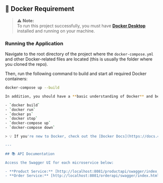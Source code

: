 ## 🐳 Docker Requirement

> ⚠️ **Note:**  
> To run this project successfully, you must have **[Docker Desktop](https://www.docker.com/products/docker-desktop/)** installed and running on your machine.

### Running the Application

Navigate to the root directory of the project where the `docker-compose.yml` and other Docker-related files are located (this is usually the folder where you cloned the repo).

Then, run the following command to build and start all required Docker containers:

```bash
docker-compose up --build

In addition, you should have a **basic understanding of Docker** and be familiar with common Docker commands such as:

- `docker build`
- `docker run`
- `docker ps`
- `docker stop`
- `docker-compose up`
- `docker-compose down`

> 💡 If you're new to Docker, check out the [Docker Docs](https://docs.docker.com/get-started/) to get started.

---

## 📚 API Documentation

Access the Swagger UI for each microservice below:

- **Product Service:** [http://localhost:8081/productapi/swagger/index.html](http://localhost:8081/productapi/swagger/index.html)
- **Order Service:** [http://localhost:8081/orderapi/swagger/index.html](http://localhost:8081/orderapi/swagger/index.html)
